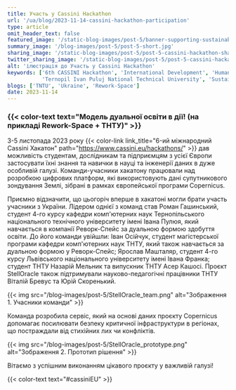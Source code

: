 ```yaml
---
title: Участь у Cassini Hackathon
url: '/ua/blog/2023-11-14-cassini-hackathon-participation'
type: article
omit_header_text: false
featured_image: '/static-blog-images/post-5/banner-supporting-sustainable-infrastructure-development-landscape.jpg'
summary_image: '/blog-images/post-5/post-5-short.jpg'
sharing_image: '/static-blog-images/post-5/post-5-cassini-hackathon-share.jpg'
twitter_sharing_image: '/static-blog-images/post-5/post-5-cassini-hackathon-twitter-share.jpg'
alt: 'ілюстрація до Участь у Cassini Hackathon'
keywords: ['6th CASSINI Hackathon', 'International Development', 'Humanitarian Aid', 'Cooperative education',
           'Ternopil Ivan Puluj National Technical University', 'Sustainable infrastructure development']
blogs: ['TNTU', 'Ukraine', 'Rework-Space']
date: 2023-11-14
---
```


### {{< color-text text="Модель дуальної освіти в дії! (на прикладі Rework-Space + ТНТУ)" >}}

3-5 листопада 2023 року
{{< color-link link_title="6-ий міжнародний Cassini Хакатон" path="https://www.cassini.eu/hackathons/" >}}
дав можливість студентам, дослідникам та підприємцям з усієї Європи застосувати їхні знання та 
навички в науці та інженерії даних в дуже особливій галузі. Команди-учасники хакатону працювали над розробкою 
цифрових платформ, які використовують дані супутникового зондування Землі, зібрані в рамках європейської програми 
Copernicus. 

Приємно відзначити, що цьогоріч вперше в хакатоні могли брати участь учасники з України. Лідером однієї з команд став 
Роман Гашинський, студент 4-го курсу кафедри комп'ютерних наук Тернопільського національного технічного університету 
імені Івана Пулюя, який навчається в компанії Реворк-Спейс за дуальною формою здобуття освіти. До його команди увійшли: 
Іван Осійчук, студент магістерської програми кафедри комп'ютерних наук ТНТУ, який також навчається за дуальною формою у 
Реворк-Спейс; Ярослав Машталяр, студент 4-го курсу Львівського національного університету імені Івана Франка; студент ТНТУ 
Назарій Мельник та випускник ТНТУ Асер Кашосі. Проєкт StellOracle також підтримували науково-педагогічні працівники ТНТУ
Віталій Бревус та Юрій Скоренький.

{{< img src="/blog-images/post-5/StellOracle_team.png" alt="Зображення 1. Учасники команди" >}}

Команда розробила сервіс, який на основі даних проєкту Copernicus допомагає посилювати безпеку критичної інфраструктури
в регіонах, що постраждали від стихійних лих чи конфліктів.

{{< img src="/blog-images/post-5/StellOracle_prototype.png" alt="Зображення 2. Прототип рішення" >}}

Вітаємо з успішним виконанням цікавого проєкту у важливій галузі!

{{< color-text text="#cassiniEU" >}}
